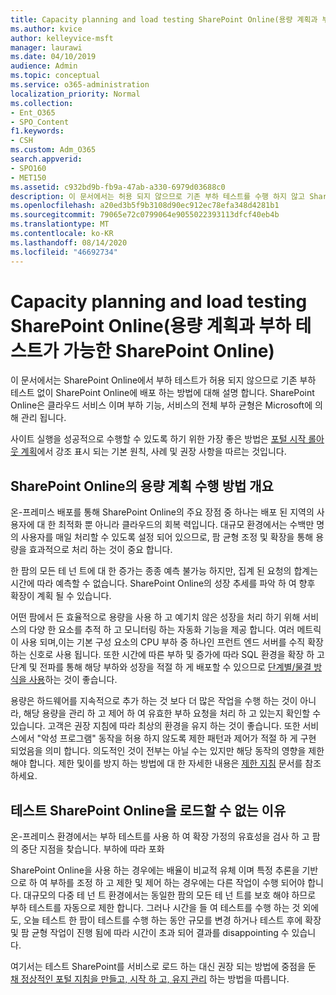 ```yaml
---
title: Capacity planning and load testing SharePoint Online(용량 계획과 부하 테스트가 가능한 SharePoint Online)
ms.author: kvice
author: kelleyvice-msft
manager: laurawi
ms.date: 04/10/2019
audience: Admin
ms.topic: conceptual
ms.service: o365-administration
localization_priority: Normal
ms.collection:
- Ent_O365
- SPO_Content
f1.keywords:
- CSH
ms.custom: Adm_O365
search.appverid:
- SPO160
- MET150
ms.assetid: c932bd9b-fb9a-47ab-a330-6979d03688c0
description: 이 문서에서는 허용 되지 않으므로 기존 부하 테스트를 수행 하지 않고 SharePoint Online에 배포 하는 방법에 대해 설명 합니다.
ms.openlocfilehash: a20ed3b5f9b3108d90ec912ec78efa348d4281b1
ms.sourcegitcommit: 79065e72c0799064e9055022393113dfcf40eb4b
ms.translationtype: MT
ms.contentlocale: ko-KR
ms.lasthandoff: 08/14/2020
ms.locfileid: "46692734"
---
```

# <a name="capacity-planning-and-load-testing-sharepoint-online"></a>Capacity planning and load testing SharePoint Online(용량 계획과 부하 테스트가 가능한 SharePoint Online)
이 문서에서는 SharePoint Online에서 부하 테스트가 허용 되지 않으므로 기존 부하 테스트 없이 SharePoint Online에 배포 하는 방법에 대해 설명 합니다. SharePoint Online은 클라우드 서비스 이며 부하 기능, 서비스의 전체 부하 균형은 Microsoft에 의해 관리 됩니다.
  
사이트 실행을 성공적으로 수행할 수 있도록 하기 위한 가장 좋은 방법은 [포털 시작 롤아웃 계획](planportallaunchroll-out.md)에서 강조 표시 되는 기본 원칙, 사례 및 권장 사항을 따르는 것입니다.

## <a name="overview-of-how-sharepoint-online-performs-capacity-planning"></a>SharePoint Online의 용량 계획 수행 방법 개요 
온-프레미스 배포를 통해 SharePoint Online의 주요 장점 중 하나는 배포 된 지역의 사용자에 대 한 최적화 뿐 아니라 클라우드의 회복 력입니다. 대규모 환경에서는 수백만 명의 사용자를 매일 처리할 수 있도록 설정 되어 있으므로, 팜 균형 조정 및 확장을 통해 용량을 효과적으로 처리 하는 것이 중요 합니다.
  
한 팜의 모든 테 넌 트에 대 한 증가는 종종 예측 불가능 하지만, 집계 된 요청의 합계는 시간에 따라 예측할 수 없습니다. SharePoint Online의 성장 추세를 파악 하 여 향후 확장이 계획 될 수 있습니다.
  
어떤 팜에서 든 효율적으로 용량을 사용 하 고 예기치 않은 성장을 처리 하기 위해 서비스의 다양 한 요소를 추적 하 고 모니터링 하는 자동화 기능을 제공 합니다. 여러 메트릭이 사용 되며,이는 기본 구성 요소의 CPU 부하 중 하나인 프런트 엔드 서버를 수직 확장 하는 신호로 사용 됩니다. 또한 시간에 따른 부하 및 증가에 따라 SQL 환경을 확장 하 고 단계 및 전파를 통해 해당 부하와 성장을 적절 하 게 배포할 수 있으므로 [단계별/물결 방식을 사용](planportallaunchroll-out.md)하는 것이 좋습니다. 

용량은 하드웨어를 지속적으로 추가 하는 것 보다 더 많은 작업을 수행 하는 것이 아니라, 해당 용량을 관리 하 고 제어 하 여 유효한 부하 요청을 처리 하 고 있는지 확인할 수 있습니다. 고객은 권장 지침에 따라 최상의 환경을 유지 하는 것이 좋습니다. 또한 서비스에서 "악성 프로그램" 동작을 허용 하지 않도록 제한 패턴과 제어가 적절 하 게 구현 되었음을 의미 합니다. 의도적인 것이 전부는 아닐 수는 있지만 해당 동작의 영향을 제한 해야 합니다. 제한 및이를 방지 하는 방법에 대 한 자세한 내용은 [제한 지침](https://docs.microsoft.com/sharepoint/dev/general-development/how-to-avoid-getting-throttled-or-blocked-in-sharepoint-online) 문서를 참조 하세요.

## <a name="why-you-cannot-load-test-sharepoint-online"></a>테스트 SharePoint Online을 로드할 수 없는 이유
온-프레미스 환경에서는 부하 테스트를 사용 하 여 확장 가정의 유효성을 검사 하 고 팜의 중단 지점을 찾습니다. 부하에 따라 포화 

SharePoint Online을 사용 하는 경우에는 배율이 비교적 유체 이며 특정 추론을 기반으로 하 여 부하를 조정 하 고 제한 및 제어 하는 경우에는 다른 작업이 수행 되어야 합니다. 대규모의 다중 테 넌 트 환경에서는 동일한 팜의 모든 테 넌 트를 보호 해야 하므로 부하 테스트를 자동으로 제한 합니다. 그러나 시간을 들 여 테스트를 수행 하는 것 외에도, 오늘 테스트 한 팜이 테스트를 수행 하는 동안 규모를 변경 하거나 테스트 후에 확장 및 팜 균형 작업이 진행 됨에 따라 시간이 초과 되어 결과를 disappointing 수 있습니다.

여기서는 테스트 SharePoint를 서비스로 로드 하는 대신 권장 되는 방법에 중점을 둔 [채 정상적인 포털 지침을 만들고, 시작 하 고, 유지 관리](https://go.microsoft.com/fwlink/?linkid=2105838) 하는 방법을 따릅니다.

